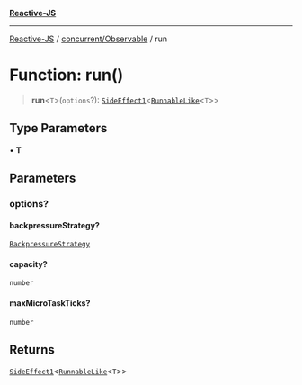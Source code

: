 [**Reactive-JS**](../../../README.md)

***

[Reactive-JS](../../../README.md) / [concurrent/Observable](../README.md) / run

# Function: run()

> **run**\<`T`\>(`options`?): [`SideEffect1`](../../../functions/type-aliases/SideEffect1.md)\<[`RunnableLike`](../../interfaces/RunnableLike.md)\<`T`\>\>

## Type Parameters

• **T**

## Parameters

### options?

#### backpressureStrategy?

[`BackpressureStrategy`](../../../utils/type-aliases/BackpressureStrategy.md)

#### capacity?

`number`

#### maxMicroTaskTicks?

`number`

## Returns

[`SideEffect1`](../../../functions/type-aliases/SideEffect1.md)\<[`RunnableLike`](../../interfaces/RunnableLike.md)\<`T`\>\>
